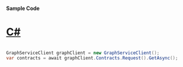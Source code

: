 #### Sample Code
# [C#](#tab/Csharp)

```C#

GraphServiceClient graphClient = new GraphServiceClient();
var contracts = await graphClient.Contracts.Request().GetAsync();

```